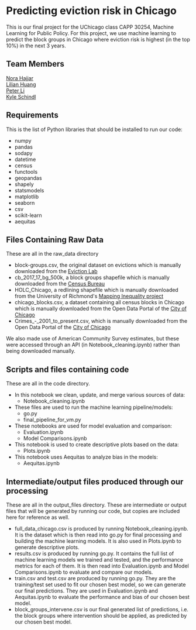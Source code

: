 # Predicting eviction risk in Chicago

This is our final project for the UChicago class CAPP 30254, Machine Learning for Public Policy. For this project, we use machine learning to predict the block groups in Chicago where eviction risk is highest (in the top 10%) in the next 3 years.

## Team Members
[Nora Hajjar](https://github.com/nors230)
<br>
[Lilian Huang](https://github.com/lilianhj)
<br>
[Peter Li](https://github.com/jizhao94)
<br>
[Kyle Schindl](https://github.com/kyleschindl)

## Requirements

This is the list of Python libraries that should be installed to run our code:

* numpy
* pandas
* sodapy
* datetime
* census
* functools
* geopandas
* shapely
* statsmodels
* matplotlib
* seaborn
* csv
* scikit-learn
* aequitas

## Files Containing Raw Data

These are all in the raw_data directory

* block-groups.csv, the original dataset on evictions which is manually downloaded from the [Eviction Lab](https://data-downloads.evictionlab.org/)
* cb_2017_17_bg_500k, a block groups shapefile which is manually downloaded from the [Census Bureau](https://www2.census.gov/geo/tiger/GENZ2017/kml/)
* HOLC_Chicago, a redlining shapefile which is manually downloaded from the University of Richmond's [Mapping Inequality project](https://dsl.richmond.edu/panorama/redlining/#loc=10/41.9435/-87.7050&opacity=0.8&city=chicago-il)
* chicago_blocks.csv, a dataset containing all census blocks in Chicago which is manually downloaded from the Open Data Portal of the [City of Chicago](https://data.cityofchicago.org/Facilities-Geographic-Boundaries/Boundaries-Census-Blocks-2010/mfzt-js4n)
* Crimes_-_2001_to_present.csv, which is manually downloaded from the Open Data Portal of the [City of Chicago](https://data.cityofchicago.org/Public-Safety/Crimes-2001-to-present/ijzp-q8t2)

We also made use of American Community Survey estimates, but these were accessed through an API (in Notebook_cleaning.ipynb) rather than being downloaded manually.

## Scripts and files containing code

These are all in the code directory.
* In this notebook we clean, update, and merge various sources of data:
  * Notebook_cleaning.ipynb
* These files are used to run the machine learning pipeline/models:
  * go.py
  * final_pipeline_for_vm.py
* These notebooks are used for model evaluation and comparison:
  * Evaluation.ipynb
  * Model Comparisons.ipynb
* This notebook is used to create descriptive plots based on the data:
  * Plots.ipynb
* This notebook uses Aequitas to analyze bias in the models:
  * Aequitas.ipynb

## Intermediate/output files produced through our processing

These are all in the output_files directory.
These are intermediate or output files that will be generated by running our code, but copies are included here for reference as well.
* full_data_chicago.csv is produced by running Notebook_cleaning.ipynb. It is the dataset which is then read into go.py for final processing and building the machine learning models. It is also used in Plots.ipynb to generate descriptive plots.
* results.csv is produced by running go.py. It contains the full list of machine learning models we trained and tested, and the performance metrics for each of them. It is then read into Evaluation.ipynb and Model Comparisons.ipynb to evaluate and compare our models.
* train.csv and test.csv are produced by running go.py. They are the training/test set used to fit our chosen best model, so we can generate our final predictions. They are used in Evaluation.ipynb and Aequitas.ipynb to evaluate the performance and bias of our chosen best model.
* block_groups_intervene.csv is our final generated list of predictions, i.e. the block groups where intervention should be applied, as predicted by our chosen best model.
